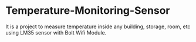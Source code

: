# Temperature-Monitoring-Sensor
It is a project to measure temperature inside any building, storage, room, etc using LM35 sensor with Bolt Wifi Module.
